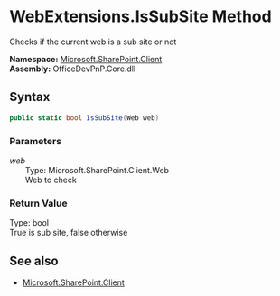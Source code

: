 # WebExtensions.IsSubSite Method  
Checks if the current web is a sub site or not  

**Namespace:** [Microsoft.SharePoint.Client](Microsoft.SharePoint.Client.md)  
**Assembly:** OfficeDevPnP.Core.dll  
## Syntax
```C#
public static bool IsSubSite(Web web)
```
### Parameters
*web*  
&emsp;&emsp;Type: Microsoft.SharePoint.Client.Web  
&emsp;&emsp;Web to check  
### Return Value
Type: bool  
True is sub site, false otherwise

## See also
- [Microsoft.SharePoint.Client](Microsoft.SharePoint.Client.md)
